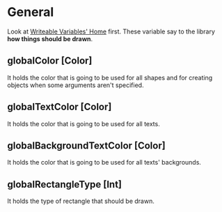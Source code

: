 # General

Look at [Writeable Variables' Home](index.md#general) first.
These variable say to the library **how things should be drawn**.

## globalColor [Color]

It holds the color that is going to be used for all shapes and for creating objects when some arguments aren't specified.

## globalTextColor [Color]

It holds the color that is going to be used for all texts.

## globalBackgroundTextColor [Color]

It holds the color that is going to be used for all texts' backgrounds.

## globalRectangleType [Int]

It holds the type of rectangle that should be drawn.
